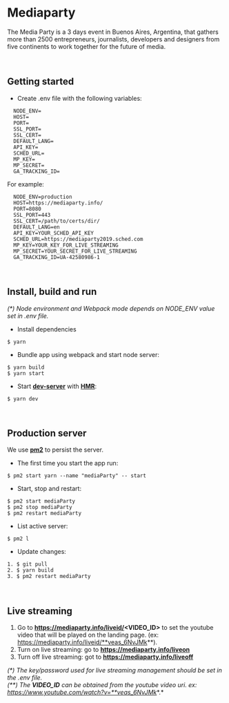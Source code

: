 # Mediaparty  
  
The Media Party is a 3 days event in Buenos Aires, Argentina, that gathers more than 2500 entrepreneurs, journalists, developers and designers from five continents to work together for the future of media.  
  
&nbsp;
## Getting started
- Create .env file with the following variables:

```
  NODE_ENV=
  HOST=
  PORT=
  SSL_PORT=
  SSL_CERT=
  DEFAULT_LANG=
  API_KEY=
  SCHED_URL=
  MP_KEY=
  MP_SECRET=
  GA_TRACKING_ID=
```
  
For example:
  
```
  NODE_ENV=production
  HOST=https://mediaparty.info/
  PORT=8080
  SSL_PORT=443
  SSL_CERT=/path/to/certs/dir/
  DEFAULT_LANG=en
  API_KEY=YOUR_SCHED_API_KEY
  SCHED_URL=https://mediaparty2019.sched.com
  MP_KEY=YOUR_KEY_FOR_LIVE_STREAMING
  MP_SECRET=YOUR_SECRET_FOR_LIVE_STREAMING
  GA_TRACKING_ID=UA-42580986-1
```
  
&nbsp;
## Install, build and run  
  
*(\*) Node environment and Webpack mode depends on NODE_ENV value set in .env file.*  
  
- Install dependencies  
```
$ yarn
```
  
- Bundle app using webpack and start node server:  
```
$ yarn build
$ yarn start
```

- Start **[dev-server](https://webpack.js.org/configuration/dev-server)** with **[HMR](https://webpack.js.org/concepts/hot-module-replacement/)**:  
```
$ yarn dev
``` 
  
&nbsp;
## Production server  
  
We use **[pm2](https://www.npmjs.com/package/pm2)** to persist the server.  

- The first time you start the app run:  
```
$ pm2 start yarn --name "mediaParty" -- start
```
  
- Start, stop and restart:  
```
$ pm2 start mediaParty
$ pm2 stop mediaParty
$ pm2 restart mediaParty
```
  
- List active server:  
```
$ pm2 l
```
  
- Update changes:
```  
1. $ git pull
2. $ yarn build
3. $ pm2 restart mediaParty
```    
  
&nbsp;
## Live streaming  

1. Go to **https://mediaparty.info/liveid/<VIDEO_ID>** to set the youtube video that will be played on the landing page. (ex: https://mediaparty.info/liveid/**veas_6NvJMk**).
2. Turn on live streaming: go to **https://mediaparty.info/liveon**
3. Turn off live streaming: got to **https://mediaparty.info/liveoff**  
    
*(\*) The key/password used for live streaming management should be set in the .env file.*    
*(\*\*) The **VIDEO_ID** can be obtained from the youtube video uri. ex: https://www.youtube.com/watch?v=**veas_6NvJMk**.*  
  
